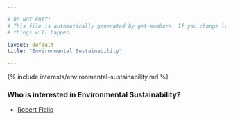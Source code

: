 ```yaml
---

# DO NOT EDIT!
# This file is automatically generated by get-members. If you change it, bad
# things will happen.

layout: default
title: "Environmental Sustainability"

---
```


{% include interests/environmental-sustainability.md %}

### Who is interested in Environmental Sustainability?


* [Robert Flello](../members/robert-flello.html)
